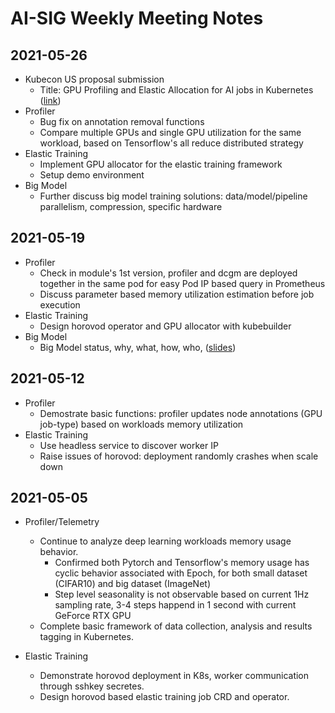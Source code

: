 # AI-SIG Weekly Meeting Notes
## 2021-05-26
- Kubecon US proposal submission
  - Title: GPU Profiling and Elastic Allocation for AI jobs in Kubernetes ([link](https://docs.google.com/document/d/1hrNXUYZDlMz6518pqLD0KawGo_3FjoCG0-rvuE4tvpw/edit)) 
- Profiler
  - Bug fix on annotation removal functions
  - Compare multiple GPUs and single GPU utilization for the same workload, based on Tensorflow's all reduce distributed strategy
- Elastic Training
  - Implement GPU allocator for the elastic training framework
  - Setup demo environment
- Big Model
  - Further discuss big model training solutions: data/model/pipeline parallelism, compression, specific hardware

## 2021-05-19
- Profiler
  - Check in module's 1st version, profiler and dcgm are deployed together in the same pod for easy Pod IP based query in Prometheus
  - Discuss parameter based memory utilization estimation before job execution
- Elastic Training
  - Design horovod operator and GPU allocator with kubebuilder
- Big Model
  - Big Model status, why, what, how, who, ([slides](https://github.com/CentaurusInfra/AI-SIG/blob/main/reference/BigModels.pdf))
## 2021-05-12
- Profiler
  - Demostrate basic functions: profiler updates node annotations (GPU job-type) based on workloads memory utilization
- Elastic Training
  - Use headless service to discover worker IP
  - Raise issues of horovod: deployment randomly crashes when scale down
## 2021-05-05
- Profiler/Telemetry
	- Continue to analyze deep learning workloads memory usage behavior.
	  - Confirmed both Pytorch and Tensorflow's memory usage has cyclic behavior associated with Epoch, for both small dataset (CIFAR10) and big dataset (ImageNet)
	  - Step level seasonality is not observable based on current 1Hz sampling rate, 3-4 steps happend in 1 second with current GeForce RTX GPU
	- Complete basic framework of data collection, analysis and results tagging in Kubernetes.

- Elastic Training
	- Demonstrate horovod deployment in K8s, worker communication through sshkey secretes.
	- Design horovod based elastic training job CRD and operator.
